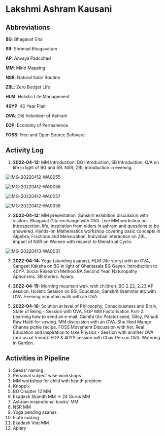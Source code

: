 # Lakshmi Ashram Kausani

## Abbreviations

**BG**: Bhagavat Gita

**SB**: Shrimad Bhagavatam

**AP**: Anvaya Padcched

**MM**: Mind Mapping

**NSR**: Natural Solar Routine

**ZBL**: Zero Budget Life

**HLM**: Holistic Life Management

**40YP**: 40 Year Plan

**OVA**: Old Volunteer of Ashram

**EOP**: Economy of Permanence

**FOSS**: Free and Open Source Software

## Activity Log

1. **2022-04-12:** MM Introduction, BG Introduction, SB Introduction, Q/A on life in light of BG and SB. NSR, ZBL introduction in evening. 

![IMG-20220412-WA0055](IMG-20220412-WA0055.jpg)

![IMG-20220412-WA0056](IMG-20220412-WA0056.jpg)

![IMG-20220412-WA0057](IMG-20220412-WA0057.jpg)

![IMG-20220412-WA0058](IMG-20220412-WA0058.jpg)

2. **2022-04-13:** MM presentation, Sanskrit exhibition discussion with visitors. Bhagavat Gita exchange with OVA. Live MM workshop on Introspection, life, inspiration from elders in ashram and questions to be answered. Hands-on Mathematics workshop covering basic concepts in Algebra, Fractions and Mensuration. Individual interaction on ZBL, impact of NSR on Women with respect to Menstrual Cycle. 

![IMG-20220413-WA0031](IMG-20220413-WA0031.jpg)

3. **2022-04-14:** Yoga (standing asanas), HLM (life story) with an OVA, Sangeet Kaksha on BG in light of Ghantasala BG Gayan. Introduction to 40YP. Social Research Method BA Second Year. Naturopathy Aphorisms. SB stories. Apiary. 

4. **2022-04-15:** Morning mountain walk with children. BG 2.22, 2.23 AP session. Holistic Session on BG, Education, Sanskrit Grammar etc with OVA. Evening mountain walk with an OVA. 

5. **2022-04-16:** Solution at level of Philosophy, Consciousness and Brain, State of Being - Session with OVA. EOP MM Factorisation Part-2. Learning how to send an e-mail. Gainthi (Air Potato) seed, Giloy, Pahadi Raw Haldi for sowing. MM discussion with an OVA. She liked Mango Channa pickle recipe. FOSS Movement Discussion with her. Real Education and inspiration to take Physics - Session with another OVA (our usual friend). EOP & 40YP session with Chair Person OVA. Watering in Garden. 

## Activities in Pipeline

1. Seeds' naming
2. Personal subject wise workshops
3. MM workshop for child with health problem
4. Knoppix
5. BG Chapter 12 MM 
6. Ekadash Skandh MM -> 24 Gurus MM
7. Ashram inspirational books' MM 
8. NSR MM 
9. Yoga pending asanas 
10. Flute making
11. Ekadash Vrat MM 
12. Apiary 

